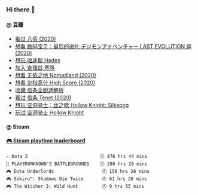 ### Hi there 👋

<!--
**dofine/dofine** is a ✨ _special_ ✨ repository because its `README.md` (this file) appears on your GitHub profile.

Here are some ideas to get you started:

- 🔭 I’m currently working on ...
- 🌱 I’m currently learning ...
- 👯 I’m looking to collaborate on ...
- 📫 How to reach me: ...
-->

#### @ 豆瓣
<!-- DOUBAN-ACTIVITIES:START -->
- [看过 八佰‎ (2020)](https://www.douban.com/doubanapp/dispatch?uri=/status/3237877414/)
- [想看 数码宝贝：最后的进化 デジモンアドベンチャー LAST EVOLUTION 絆‎ (2020)](https://www.douban.com/doubanapp/dispatch?uri=/status/3155154023/)
- [想玩 哈迪斯 Hades](https://www.douban.com/doubanapp/dispatch?uri=/status/3119716068/)
- [加入 查理兹·塞隆](https://www.douban.com/doubanapp/dispatch?uri=/status/3104608591/)
- [想看 无依之地 Nomadland‎ (2020)](https://www.douban.com/doubanapp/dispatch?uri=/status/3104603749/)
- [想看 剑指高分 High Score‎ (2020)](https://www.douban.com/doubanapp/dispatch?uri=/status/3096537527/)
- [收藏 信条全剧透解析](https://www.douban.com/doubanapp/dispatch?uri=/status/3095501291/)
- [看过 信条 Tenet‎ (2020)](https://www.douban.com/doubanapp/dispatch?uri=/status/3095492779/)
- [想玩 空洞骑士：丝之歌 Hollow Knight: Silksong](https://www.douban.com/doubanapp/dispatch?uri=/status/3094250573/)
- [玩过 空洞骑士 Hollow Knight](https://www.douban.com/doubanapp/dispatch?uri=/status/3094250518/)
<!-- DOUBAN-ACTIVITIES:END -->

#### @ Steam
<!-- steam-box start -->
#### <a href="https://gist.github.com/f9d24328c5cf728a30e8451737ff5883" target="_blank">🎮 Steam playtime leaderboard</a>
```text
⚔️ Dota 2                           🕘 876 hrs 44 mins
🍳 PLAYERUNKNOWN'S BATTLEGROUNDS    🕘 280 hrs 20 mins
🎮 Dota Underlords                  🕘 158 hrs 26 mins
🎮 Sekiro™: Shadows Die Twice       🕘 61 hrs 26 mins
🎮 The Witcher 3: Wild Hunt         🕘 9 hrs 55 mins
```
<!-- Powered by https://github.com/YouEclipse/steam-box . -->
<!-- steam-box end -->
